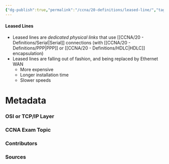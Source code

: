 ```yaml
---
{"dg-publish":true,"permalink":"/ccna/20-definitions/leased-line/","tags":["defs_ccna"],"created":"2023-11-05T10:55:11.000-08:00","updated":"2023-11-06T17:09:24.972-08:00"}
---
```


#### Leased Lines
- Leased lines are *dedicated physical links* that use [[CCNA/20 - Definitions/Serial\|Serial]] connections (with [[CCNA/20 - Definitions/PPP\|PPP]] or [[CCNA/20 - Definitions/HDLC\|HDLC]] encapsulation)
- Leased lines are falling out of fashion, and being replaced by Ethernet WAN
	- More expensive
	- Longer installation time
	- Slower speeds






# Metadata
### OSI or TCP/IP Layer

### CCNA Exam Topic

### Contributors

### Sources

